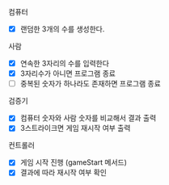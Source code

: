 컴퓨터
- [X] 랜덤한 3개의 수를 생성한다.

사람
- [X] 연속한 3자리의 수를 입력한다
- [X] 3자리수가 아니면 프로그램 종료
- [ ] 중복된 숫자가 하나라도 존재하면 프로그램 종료

검증기
- [X] 컴퓨터 숫자와 사람 숫자를 비교해서 결과 출력
- [X] 3스트라이크면 게임 재시작 여부 출력

컨트롤러
- [X] 게임 시작 진행 (gameStart 메서드)
- [X] 결과에 따라 재시작 여부 확인